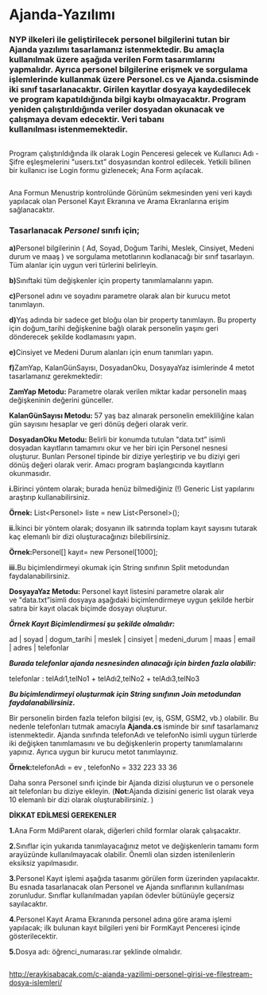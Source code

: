 # Ajanda-Yazılımı   


<!-- wp:heading {"level":3} -->
<h3> NYP ilkeleri ile geliştirilecek personel bilgilerini tutan bir Ajanda yazılımı tasarlamanız istenmektedir. Bu amaçla kullanılmak üzere aşağıda verilen Form tasarımlarını yapmalıdır. Ayrıca personel bilgilerine erişmek ve sorgulama işlemlerinde kullanmak üzere&nbsp;<strong>Personel.cs&nbsp;</strong>ve&nbsp;<strong>Ajanda.cs</strong>isminde iki sınıf tasarlanacaktır. Girilen kayıtlar dosyaya kaydedilecek ve program kapatıldığında bilgi kaybı olmayacaktır. Program yeniden çalıştırıldığında veriler dosyadan okunacak ve çalışmaya devam edecektir. Veri tabanı kullanılması&nbsp;istenmemektedir. </h3>
<!-- /wp:heading -->

<!-- wp:image {"id":230,"align":"center"} -->
<div class="wp-block-image"><figure class="aligncenter"><img src="http://eraykisabacak.com/wp-content/uploads/2019/08/C-Ajanda-Yazılımı-Personel-Girişi-ve-FileStream-Dosya-İşlemleri-1.png" alt="" class="wp-image-230"/></figure></div>
<!-- /wp:image -->

<!-- wp:paragraph -->
<p> Program çalıştırıldığında ilk olarak Login Penceresi gelecek ve Kullanıcı Adı - Şifre eşleşmelerini&nbsp;"users.txt”&nbsp;dosyasından kontrol edilecek. Yetkili bilinen bir kullanıcı ise Login formu gizlenecek; Ana Form açılacak. </p>
<!-- /wp:paragraph -->

<!-- wp:image {"id":231,"align":"center"} -->
<div class="wp-block-image"><figure class="aligncenter"><img src="http://eraykisabacak.com/wp-content/uploads/2019/08/C-Ajanda-Yazılımı-Personel-Girişi-ve-FileStream-Dosya-İşlemleri-2-.png" alt="" class="wp-image-231"/></figure></div>
<!-- /wp:image -->

<!-- wp:paragraph -->
<p>Ana Formun Menustrip kontrolünde Görünüm sekmesinden yeni veri kaydı yapılacak olan Personel Kayıt Ekranına ve Arama Ekranlarına erişim sağlanacaktır.</p>
<!-- /wp:paragraph -->

<!-- wp:heading {"level":3} -->
<h3>Tasarlanacak&nbsp;<strong><em>Personel</em></strong>&nbsp;sınıfı için;</h3>
<!-- /wp:heading -->

<!-- wp:paragraph -->
<p><strong>a)</strong>Personel bilgilerinin ( Ad, Soyad, Doğum Tarihi, Meslek, Cinsiyet, Medeni durum ve maaş ) ve sorgulama metotlarının kodlanacağı bir sınıf tasarlayın. Tüm alanlar için uygun veri türlerini belirleyin.</p>
<!-- /wp:paragraph -->

<!-- wp:paragraph -->
<p><strong>b)</strong>Sınıftaki tüm değişkenler için property tanımlamalarını yapın.</p>
<!-- /wp:paragraph -->

<!-- wp:paragraph -->
<p><strong>c)</strong>Personel adını ve soyadını parametre olarak alan bir kurucu metot tanımlayın.</p>
<!-- /wp:paragraph -->

<!-- wp:paragraph -->
<p><strong>d)</strong>Yaş adında bir sadece get bloğu olan bir property tanımlayın. Bu property için doğum_tarihi değişkenine bağlı olarak personelin yaşını geri dönderecek şekilde kodlamasını yapın.</p>
<!-- /wp:paragraph -->

<!-- wp:paragraph -->
<p><strong>e)</strong>Cinsiyet ve Medeni Durum alanları için enum tanımları yapın.</p>
<!-- /wp:paragraph -->

<!-- wp:paragraph -->
<p><strong>f)</strong>ZamYap, KalanGünSayısı, DosyadanOku, DosyayaYaz isimlerinde 4 metot tasarlamanız gerekmektedir:</p>
<!-- /wp:paragraph -->

<!-- wp:paragraph -->
<p><strong>ZamYap Metodu:&nbsp;</strong>Parametre olarak verilen miktar kadar personelin maaş değişkeninin değerini günceller.</p>
<!-- /wp:paragraph -->

<!-- wp:paragraph -->
<p><strong>KalanGünSayısı Metodu:&nbsp;</strong>57 yaş baz alınarak personelin emekliliğine kalan gün sayısını hesaplar ve geri dönüş değeri olarak verir.</p>
<!-- /wp:paragraph -->

<!-- wp:paragraph -->
<p><strong>DosyadanOku Metodu:&nbsp;</strong>Belirli bir konumda tutulan&nbsp;"data.txt”&nbsp;isimli dosyadan kayıtların tamamını okur ve her biri için Personel nesnesi oluşturur. Bunları Personel tipinde bir diziye yerleştirip ve bu diziyi geri dönüş değeri olarak verir. Amacı program başlangıcında kayıtların okunmasıdır.</p>
<!-- /wp:paragraph -->

<!-- wp:paragraph -->
<p><strong>i.</strong>Birinci yöntem olarak; burada henüz bilmediğiniz (!) Generic List yapılarını araştırıp kullanabilirsiniz.</p>
<!-- /wp:paragraph -->

<!-- wp:paragraph -->
<p><strong>Örnek:</strong>&nbsp;List&lt;Personel&gt; liste = new List&lt;Personel&gt;();</p>
<!-- /wp:paragraph -->

<!-- wp:paragraph -->
<p><strong>ii.</strong>İkinci bir yöntem olarak; dosyanın ilk satırında toplam kayıt sayısını tutarak kaç elemanlı bir dizi oluşturacağınızı bilebilirsiniz.</p>
<!-- /wp:paragraph -->

<!-- wp:paragraph -->
<p><strong>Örnek:</strong><strong></strong>Personel[] kayıt= new Personel[1000];</p>
<!-- /wp:paragraph -->

<!-- wp:paragraph -->
<p><strong>iii.</strong>Bu biçimlendirmeyi okumak için String sınıfının Split metodundan faydalanabilirsiniz.</p>
<!-- /wp:paragraph -->

<!-- wp:paragraph -->
<p><strong>DosyayaYaz Metodu:&nbsp;</strong>Personel kayıt listesini parametre olarak alır ve&nbsp;"data.txt”isimli dosyaya aşağıdaki biçimlendirmeye uygun şekilde herbir satıra bir kayıt olacak biçimde dosyayı oluşturur.</p>
<!-- /wp:paragraph -->

<!-- wp:paragraph -->
<p><strong><em>Örnek Kayıt Biçimlendirmesi şu şekilde olmalıdır:</em></strong></p>
<!-- /wp:paragraph -->

<!-- wp:paragraph -->
<p>ad | soyad | dogum_tarihi | meslek | cinsiyet | medeni_durum | maas | email | adres | telefonlar</p>
<!-- /wp:paragraph -->

<!-- wp:paragraph -->
<p><strong><em>Burada telefonlar ajanda nesnesinden alınacağı için birden fazla olabilir:</em></strong></p>
<!-- /wp:paragraph -->

<!-- wp:paragraph -->
<p>telefonlar : telAdı1,telNo1 + telAdı2,telNo2 + telAdı3,telNo3</p>
<!-- /wp:paragraph -->

<!-- wp:paragraph -->
<p><strong><em>Bu biçimlendirmeyi oluşturmak için String sınıfının Join metodundan faydalanabilirsiniz.</em></strong></p>
<!-- /wp:paragraph -->

<!-- wp:paragraph -->
<p>Bir personelin birden fazla telefon bilgisi (ev, iş, GSM, GSM2, vb.) olabilir. Bu nedenle telefonları tutmak amacıyla&nbsp;<strong>Ajanda.cs&nbsp;</strong>isminde bir sınıf tasarlamanız istenmektedir. Ajanda sınıfında telefonAdı ve telefonNo isimli uygun türlerde iki değişken tanımlamasını ve bu değişkenlerin property tanımlamalarını yapınız. Ayrıca uygun bir kurucu metot tanımlayınız.</p>
<!-- /wp:paragraph -->

<!-- wp:paragraph -->
<p><strong>Örnek:</strong><strong></strong>telefonAdı = ev , telefonNo = 332 223 33 36</p>
<!-- /wp:paragraph -->

<!-- wp:paragraph -->
<p>Daha sonra Personel sınıfı içinde bir Ajanda dizisi oluşturun ve o personele ait telefonları bu diziye ekleyin. (<strong>Not:</strong>Ajanda dizisini generic list olarak veya 10 elemanlı bir dizi olarak oluşturabilirsiniz. )</p>
<!-- /wp:paragraph -->

<!-- wp:paragraph -->
<p><strong>DİKKAT EDİLMESİ GEREKENLER</strong></p>
<!-- /wp:paragraph -->

<!-- wp:paragraph -->
<p><strong>1.</strong>Ana Form MdiParent olarak, diğerleri child formlar olarak çalışacaktır.</p>
<!-- /wp:paragraph -->

<!-- wp:paragraph -->
<p><strong>2.</strong>Sınıflar için yukarıda tanımlayacağınız metot ve değişkenlerin tamamı form arayüzünde kullanılmayacak olabilir. Önemli olan sizden istenilenlerin eksiksiz yapılmasıdır.</p>
<!-- /wp:paragraph -->

<!-- wp:paragraph -->
<p><strong>3.</strong>Personel Kayıt işlemi aşağıda tasarımı görülen form üzerinden yapılacaktır. Bu esnada tasarlanacak olan Personel ve Ajanda sınıflarının kullanılması zorunludur.&nbsp;Sınıflar kullanılmadan yapılan ödevler bütünüyle geçersiz sayılacaktır.</p>
<!-- /wp:paragraph -->

<!-- wp:paragraph -->
<p><strong>4.</strong>Personel Kayıt Arama Ekranında personel adına göre arama işlemi yapılacak; ilk bulunan kayıt bilgileri yeni bir FormKayıt Penceresi içinde gösterilecektir.</p>
<!-- /wp:paragraph -->


<!-- wp:paragraph -->
<p><strong>5.</strong>Dosya adı: öğrenci_numarası.rar şeklinde olmalıdır.</p>
<!-- /wp:paragraph -->

<!-- wp:image {"id":232,"align":"center"} -->
<div class="wp-block-image"><figure class="aligncenter"><img src="http://eraykisabacak.com/wp-content/uploads/2019/08/C-Ajanda-Yazılımı-Personel-Girişi-ve-FileStream-Dosya-İşlemleri-3.png" alt="" class="wp-image-232"/></figure></div>
<!-- /wp:image -->

http://eraykisabacak.com/c-ajanda-yazilimi-personel-girisi-ve-filestream-dosya-islemleri/
